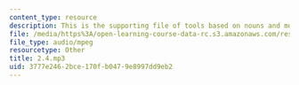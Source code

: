 ```yaml
---
content_type: resource
description: This is the supporting file of tools based on nouns and modification.
file: /media/https%3A/open-learning-course-data-rc.s3.amazonaws.com/res-21g-003-learning-chinese-a-foundation-course-in-mandarin-spring-2011/3777e2462bce170fb0479e8997dd9eb2_2.4.mp3
file_type: audio/mpeg
resourcetype: Other
title: 2.4.mp3
uid: 3777e246-2bce-170f-b047-9e8997dd9eb2
---
```

